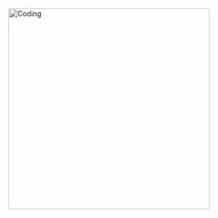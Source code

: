  <img align="right" alt="Coding" width="400" src="https://piskel-imgstore-b.appspot.com/img/20b0b3a6-8114-11ed-a234-8fa77ee6295d.gif">
